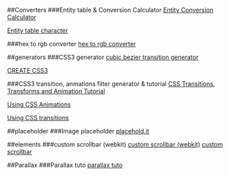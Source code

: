 ##Converters
###Entity table & Conversion Calculator
[Entity Conversion Calculator](https://www.evotech.net/articles/testjsentities.html)

[Entity table character](http://dev.w3.org/html5/html-author/charref)

###hex to rgb converter
[hex to rgb converter](http://www.javascripter.net/faq/hextorgb.htm)

##generators
###CSS3 generator
[cubic bezier transition generator](http://cubic-bezier.com/#.17,.67,.83,.67)

[CREATE CSS3](http://www.createcss3.com/)

###CSS3 transition, anmations filter generator & tutorial
[CSS Transitions, Transforms and Animation Tutorial](http://css3.bradshawenterprises.com/)

[Using CSS Animations](https://developer.mozilla.org/en-US/docs/Web/Guide/CSS/Using_CSS_animations)

[Using CSS transitions](https://developer.mozilla.org/en-US/docs/Web/Guide/CSS/Using_CSS_transitions)

##placeholder
###Image placeholder 
[placehold.it](http://placehold.it/)

##elements
###custom scrollbar (webkit)
[custom scrollbar (webkit)](https://css-tricks.com/custom-scrollbars-in-webkit/)
[custom scrollbar](http://codemug.com/html/custom-scrollbars-using-css/)



##Parallax 
###Parallax tuto
[parallax tuto](http://codepen.io/saransh/pen/BKJun)
